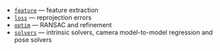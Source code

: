 * [`feature`](./feature) — feature extraction
* [`loss`](./loss) — reprojection errors
* [`optim`](./optim) — RANSAC and refinement
* [`solvers`](./solvers) — intrinsic solvers, camera model-to-model regression and pose solvers 
